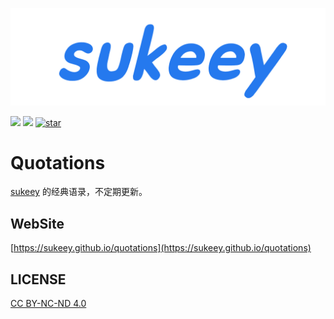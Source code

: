 ![](logo.png)

[![](https://img.shields.io/badge/sukeey-Quotations-red.svg)](https://github.com/sukeey/quotations) [![](https://img.shields.io/badge/sukeey-945-brightgreen.svg)]() [![star](https://img.shields.io/github/stars/sukeey/quotations.svg)](https://github.com/sukeey/quotations)

# Quotations

<!-- > Quotations From [sukeey](https://github.com/sukeey) -->
[sukeey](https://github.com/sukeey) 的经典语录，不定期更新。

## WebSite

[https://sukeey.github.io/quotations](https://sukeey.github.io/quotations)

## LICENSE

[CC BY-NC-ND 4.0](https://creativecommons.org/licenses/by-nc-nd/4.0/)